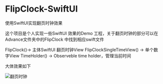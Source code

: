 # FlipClock-SwiftUI
使用SwiftUI实现翻页时钟效果

这个项目是个人实现一些SwiftUI 效果的Demo 工程，关于翻页时钟的部分可以在Advance文件夹中的FlipClock 中找到相应swift文件

FlipClock()-> 主体SwiftUI 翻页时钟View
FlipClockSingleTimeView() -> 单个数字View
TimeHolder() -> Observeble time holder，管理当前时间

大体效果如下

![翻页时钟](https://user-images.githubusercontent.com/6234801/231932913-c1775afc-7a91-4a04-9765-09b731585235.gif)
